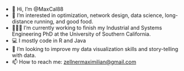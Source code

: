 - 👋 Hi, I’m @MaxCal88
- 👀 I’m interested in optimization, network design, data science, long-distance running, and good food.
- 👨🏻‍🎓 I’m currently working to finish my Industrial and Systems Engineering PhD at the University of Southern California.
- 💻 I mostly code in R and Java
- 🌱 I’m looking to improve my data visualization skills and story-telling with data.
- 📫 How to reach me: zellnermaximilian@gmail.com

<!---
MaxCal88/MaxCal88 is a ✨ special ✨ repository because its `README.md` (this file) appears on your GitHub profile.
You can click the Preview link to take a look at your changes.
--->
